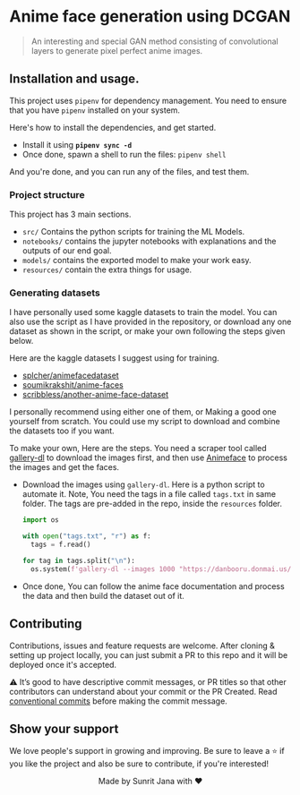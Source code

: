 # Anime face generation using DCGAN

> An interesting and special GAN method consisting of convolutional layers to generate pixel perfect anime images.

## Installation and usage.

This project uses `pipenv` for dependency management. You need to ensure that you have `pipenv`
installed on your system.

Here's how to install the dependencies, and get started.

- Install it using **`pipenv sync -d`**
- Once done, spawn a shell to run the files: `pipenv shell`

And you're done, and you can run any of the files, and test them.

### Project structure

This project has 3 main sections.

- `src/` Contains the python scripts for training the ML Models.
- `notebooks/` contains the jupyter notebooks with explanations and the outputs of our end
  goal.
- `models/` contains the exported model to make your work easy.
- `resources/` contain the extra things for usage.

### Generating datasets

I have personally used some kaggle datasets to train the model. You can also use the
script as I have provided in the repository, or download any one dataset as shown in the script, 
or make your own following the steps given below.

Here are the kaggle datasets I suggest using for training.
- [splcher/animefacedataset](https://kaggle.com/splcher/animefacedataset)
- [soumikrakshit/anime-faces](https://kaggle.com/soumikrakshit/anime-faces)
- [scribbless/another-anime-face-dataset](https://kaggle.com/scribbless/another-anime-face-dataset)

I personally recommend using either one of them, or Making a good one yourself from scratch. You could use 
my script to download and combine the datasets too if you want.

To make your own, Here are the steps. You need a scraper tool called [gallery-dl](https://github.com/mikf/gallery-dl)
to download the images first, and then use [Animeface](https://github.com/nya3jp/python-animeface)
to process the images and get the faces.

- Download the images using `gallery-dl`. Here is a python script to automate it. Note, You need the tags
  in a file called `tags.txt` in same folder. The tags are pre-added in the repo, inside the `resources`
  folder.
  ```python
  import os

  with open("tags.txt", "r") as f:
    tags = f.read()

  for tag in tags.split("\n"):
    os.system(f'gallery-dl --images 1000 "https://danbooru.donmai.us/posts?tags={tag}"')
  ```
- Once done, You can follow the anime face documentation and process the data and then build the
  dataset out of it.

## Contributing

Contributions, issues and feature requests are welcome. After cloning & setting up project locally, you
can just submit a PR to this repo and it will be deployed once it's accepted.

⚠️ It’s good to have descriptive commit messages, or PR titles so that other contributors can understand about your
commit or the PR Created. Read [conventional commits](https://www.conventionalcommits.org/en/v1.0.0-beta.3/)
before making the commit message.

## Show your support

We love people's support in growing and improving. Be sure to leave a ⭐️ if you like the project and
also be sure to contribute, if you're interested!

<div align="center">
Made by Sunrit Jana with ♥
</div>
